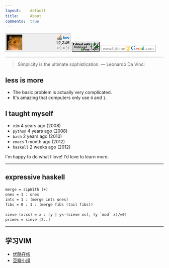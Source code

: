 ```yaml
---
layout:    default
title:     About
comments:  true
---
```


![so](/img/so.png)
![vim](/img/love-vim.gif)
![gmail](/img/gmail.png)

---------------------------------

> Simplicity is the ultimate sophistication. — Leonardo Da Vinci

## less is more

- The basic problem is actually very complicated.
- It's amazing that computers only use `0` and `1`.

## I taught myself

- `vim` 4 years ago (2008)
- `python` 4 years ago (2008)
- `bash` 2 years ago (2010)
- `emacs` 1 month ago (2012)
- `haskell` 2 weeks ago (2012)

I'm happy to do what I love! I'd love to learn more.

---------------------------------

## expressive haskell

    merge = zipWith (+)
    ones = 1 : ones
    ints = 1 : (merge ints ones)
    fibs = 0 : 1 : (merge fibs (tail fibs))
    
    sieve (x:xs) = x : [y | y<-(sieve xs), (y `mod` x)/=0]
    primes = sieve [2..]

---------------------------------

## 学习VIM

- [优酷在线](http://www.youku.com/playlist_show/id_18250836.html)
- [豆瓣小组](http://www.douban.com/group/hjkl/)

